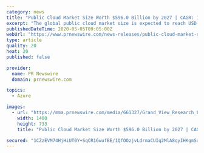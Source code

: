 ```yaml
---
category: news
title: "Public Cloud Market Size Worth $596.0 Billion by 2027 | CAGR: 14.6%: Grand View Research, Inc."
excerpt: "The global public cloud market size is expected to reach USD 596.0 billion by 2027, expanding at a CAGR of 14.6% from 2020 to 2027,"
publishedDateTime: 2020-05-05T09:05:00Z
webUrl: "https://www.prnewswire.com/news-releases/public-cloud-market-size-worth-596-0-billion-by-2027--cagr-14-6-grand-view-research-inc-301052701.html"
type: article
quality: 20
heat: 20
published: false

provider:
  name: PR Newswire
  domain: prnewswire.com

topics:
  - Azure

images:
  - url: "https://mma.prnewswire.com/media/661327/Grand_View_Research_Logo.jpg?p=facebook"
    width: 1400
    height: 733
    title: "Public Cloud Market Size Worth $596.0 Billion by 2027 | CAGR: 14.6%: Grand View Research, Inc."

secured: "1CZzEVM74HjHiUT0Y+SqCR16wufBE/1QfOOzjvLdrmaCUIq2MlA8qyIHKgmSrRY1fCuVuonGWYfBonbs+iZmUzHL7tIxqXHyxtmTGClITqzMW9gmoFt0TH2GoHlyQ8LEumsJDqvBT3tBe2VI7EjVCvuYdVnZ5dNSq6pr7DFstDQqQLKq1kmv7Kf9vznCJwNZHlJXB4TBbhvBVZ6rXhJw8NAcjFbslty5mUssP1OGSDSF8XneLqPBF8nySVgKUNVS4Pbqg5pj+ayVnYIHP7ccKHA233k3/V0sgEexbc1UVNvrVtjQGiAJKGQsD6TRaJ2K;MD++VxTjCIZnL6zzvbVoIQ=="
---
```


